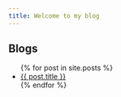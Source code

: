 ```yaml
---
title: Welcome to my blog
---
```


## Blogs
<ul>
  {% for post in site.posts %}
    <li>
      <a href="{{ site.baseurl }}{{ post.url}}">{{ post.title }}</a>
    </li>
  {% endfor %}
</ul>
